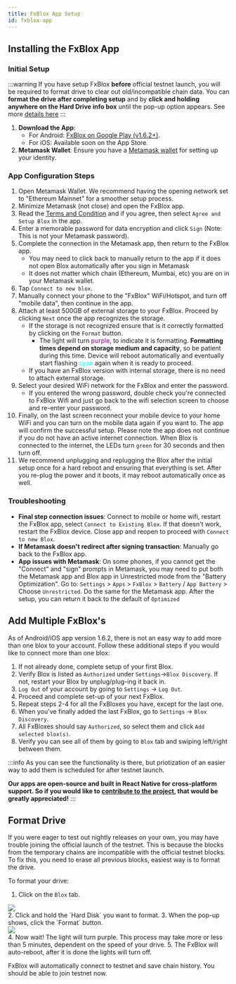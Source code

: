 ```yaml
---
title: FxBlox App Setup
id: fxblox-app
---
```


## Installing the FxBlox App

### Initial Setup
:::warning 
If you have setup FxBlox **before** official testnet launch, you will be required to format drive to clear out old/incompatible chain data. You can **format the drive after completing setup** and by **click and holding anywhere on the Hard Drive info box** until the pop-up option appears. See more [details here](./fxblox-app.md/#format-drive)
:::
1. **Download the App**: 
   - For Android: [FxBlox on Google Play (v1.6.2+)](https://play.google.com/store/apps/details?id=land.fx.blox).
   - For iOS: Available soon on the App Store.
2. **Metamask Wallet**: Ensure you have a [Metamask wallet](https://play.google.com/store/apps/details?id=io.metamask) for setting up your identity.

### App Configuration Steps

1. Open Metamask Wallet. We recommend having the opening network set to "Ethereum Mainnet" for a smoother setup process.
2. Minimize Metamask (not close) and open the FxBlox app.
3. Read the [Terms and Condition](https://fx.land/terms) and if you agree, then select `Agree and Setup Blox` in the app.
4. Enter a memorable password for data encryption and click `Sign` (Note: This is not your Metamask password).
5. Complete the connection in the Metamask app, then return to the FxBlox app.
   - You may need to click back to manually return to the app if it does not open Blox automatically after you sign in Metamask
   - It does not matter which chain (Ethereum, Mumbai, etc) you are on in your Metamask wallet.
6. Tap `Connect to new blox`.
7. Manually connect your phone to the "FxBlox" WiFi/Hotspot, and turn off "mobile data", then continue in the app.
8. Attach at least 500GB of external storage to your FxBlox. Proceed by clicking `Next` once the app recognizes the storage.
   - If the storage is not recognized ensure that is it correctly formatted by clicking on the `Format` button.
      - The light will turn <font color="purple"> purple</font>, to indicate it is formatting. **Formatting times depend on storage medium and capacity**, so be patient during this time. Device will reboot automatically and eventually start flashing <font color="cyan"> cyan</font> again when it is ready to proceed.
   - If you have an FxBlox version with internal storage, there is no need to attach external storage.
9. Select your desired WiFi network for the FxBlox and enter the password.
   - If you entered the wrong password, double check you're connected to FxBlox Wifi and just go back to the wifi selection screen to choose and re-enter your password.
10. Finally, on the last screen reconnect your mobile device to your home WiFi and you can turn on the mobile data again if you want to. The app will confirm the successful setup. Please note the app does not continue if you do not have an active internet connection. When Blox is connected to the internet, the LEDs turn `green` for 30 seconds and then turn off.
11. We recommend unplugging and replugging the Blox after the initial setup once for a hard reboot and ensuring that everything is set. After you re-plug the power and it boots, it may reboot automatically once as well.

### Troubleshooting

- **Final step connection issues**: Connect to mobile or home wifi, restart the FxBlox app, select `Connect to Existing Blox`. If that doesn't work, restart the FxBlox device. Close app and reopen to proceed with `Connect to new Blox`.
- **If Metamask doesn't redirect after signing transaction**: Manually go back to the FxBlox app.
- **App issues with Metamask**: On some phones, if you cannot get the "Connect" and "sign" prompts in Metamask, you may need to put both the Metamask app and Blox app in Unrestricted mode from the "Battery Optimization". Go to: `Settings` > `Apps` > `FxBlox` > `Battery` / `App Battery` > Choose `Unrestricted`. Do the same for the Metamask app. After the setup, you can return it back to the default of `Optimized`

## Add Multiple FxBlox's

As of Android/iOS app version 1.6.2, there is not an easy way to add more than one blox to your account. Follow these additional steps if you would like to connect more than one blox:

1. If not already done, complete setup of your first Blox. 
2. Verify Blox is listed as `Authorized` under `Settings`->`Blox Discovery`. If not, restart your Blox by unplug/plug-ing it back in.
3. `Log Out` of your account by going to `Settings` -> `Log Out`.
4. Proceed and complete set-up of your next FxBlox.
5. Repeat steps 2-4 for all the FxBloxes you have, except for the last one.
6. When you've finally added the last FxBlox, go to `Settings` -> `Blox Discovery`.
7. All FxBloxes should say `Authorized`, so select them and click `Add selected blox(s)`.
8. Verify you can see all of them by going to `Blox` tab and swiping left/right between them.

:::info 
As you can see the functionality is there, but priotization of an easier way to add them is scheduled for after testnet launch.

**Our apps are open-source and built in React Native for cross-platform support. So if you would like to [contribute to the project](https://github.com/functionland/fx-components), that would be greatly appreciated!**
:::

## Format Drive

If you were eager to test out nightly releases on your own, you may have trouble joining the official launch of the testnet. This is because the blocks from the temporary chains are incompatible with the official testnet blocks. To fix this, you need to erase all previous blocks, easiest way is to format the drive.

To format your drive: 
1. Click on the `Blox` tab.
<div class="text--center">
   <img src="/img/fxyard-network/blox-page.png" style={{width: 450}}/>
</div>
2. Click and hold the `Hard Disk` you want to format.
3. When the pop-up shows, click the `Format` button.
<div class="text--center">
   <img src="/img/fxyard-network/format-button.png" style={{width: 400}}/>
</div>
4. Now wait! The light will turn purple. This process may take more or less than 5 minutes, dependent on the speed of your drive.
5. The FxBlox will auto-reboot, after it is done the lights will turn off.

FxBlox will automatically connect to testnet and save chain history. You should be able to join testnet now.